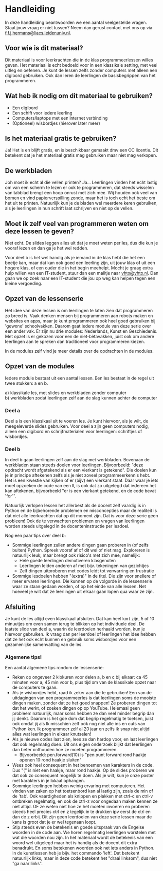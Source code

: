 # Handleiding

In deze handleiding beantwoorden we een aantal veelgestelde vragen. Staat jouw vraag er niet tussen? Neem dan gerust contact met ons op via [f.f.j.hermans@liacs.leidenuniv.nl](https://github.com/Felienne/Python-in-de-klas-gitbook/tree/551df754c27f8e5a258ab10ae9d13eaa76b79cae/f.f.j.hermans@liacs.leidenuniv.nl).

## Voor wie is dit materiaal?

Dit materiaal is voor leerkrachten die in de klas programmeerlessen willes geven. Het materiaal is echt bedoeld voor in een klassikale setting, met veel uitleg en oefenen. Je kunt de lessen zelfs zonder computers met alleen een digibord gebruiken. Ook dan leren de leerlingen de basisbegrippen van het programmeren.

## Wat heb ik nodig om dit materiaal te gebruiken?

* Een digibord
* Een schift voor iedere leerling
* Computers/laptops met een internet verbinding
* (Optioneel) wisbordjes (hierover later meer)

## Is het materiaal gratis te gebruiken?

Ja! Het is en blijft gratis, en is beschikbaar gemaakt dmv een CC licentie. Dit betekent dat je het materiaal gratis mag gebruiken maar niet mag verkopen.

## De werkbladen

Joh moet ik echt al die vellen printen? Ja... Leerlingen vinden het echt lastig om van een scherm te lezen er ook te programmeren, dat steeds wisselen van tabblad brengt een hoop onrust met zich mee. Wij houden ook veel van bomen en vind papierverspilling zonde, maar het is toch echt het beste om het uit te printen. Natuurlijk kun je de bladen wel meerdere keren gebruiken, als je leerlingen in hun schrift laat schrijven en niet op de vellen.

## Moet ik zelf veel van programmeren weten om deze lessen te geven?

Niet echt. De slides leggen alles uit dat je moet weten per les, dus die kun je vooraf lezen en dan ga je het wel redden.

Voor deel b is het wel handig als je iemand in de klas hebt die het een beetje kan, maar dat kan ook goed een leerling zijn, uit jouw klas of uit een hogere klas, of een ouder die in het begin meehelpt. Mocht je graag extra hulp willen van een IT-student, stuur dan een mailtje naar [vhto@vhto.nl](mailto:vhto@vhto.nl). Dan gaan we op zoek naar een IT-student die jou op weg kan helpen tegen een kleine vergoeding.

## Opzet van de lessenserie

Het idee van deze lessen is om leerlingen te laten zien dat programmeren zo breed is. Vaak denken mensen bij programmeren aan robots maken en websites en apps, maar je kunt programmeren ook heel goed gebruiken bij 'gewone' schoolvakken. Daarom gaat iedere module van deze serie over een ander vak. Er zijn nu drie modules: Nederlands, Kunst en Geschiedenis. Met opzet is er gekozen voor een de niet-bètavakken, juist ook om andere leerlingen aan te spreken dan traditioneel voor programmeren kiezen.

In de modules zelf vind je meer details over de opdrachten in de modules.

## Opzet van de modules

Iedere module bestaat uit een aantal lessen. Een les bestaat in de regel uit twee stukken: a en b.

a) klassikale les, met slides en werkbladen zonder computer\
b) werkbladen zodat leerlingen zelf aan de slag kunnen achter de computer

### Deel a

Deel a is een klassikaal uit te voeren les. Je kunt hiervoor, als je wilt, de meegeleverde slides gebruiken. Voor deel a zijn geen computers nodig, alleen een digibord en schrijfmaterialen voor leerlingen: schriftjes of wisbordjes.

### Deel b

In deel b gaan leerlingen zelf aan de slag met werkbladen. Bovenaan de werkbladen staan steeds doelen voor leerlingen. Bijvoorbeeld: "deze opdracht wordt afgetekend als er een vierkant is getekend". Die doelen kun je in principe aftekenen zelfs als je niet zoveel programmeerkennis hebt. Het is een kwestie van kijken of er (bijv) een vierkant staat. Daar waar je iets moet opzoeken de code van een ll, is ook dat zo uitgelegd dat iedereen het kan aftekenen, bijvoorbeeld "er is een vierkant getekend, en de code bevat 'for'".

Natuurlijk verlopen lessen het allerbest als de docent zelf vaardig is in Python en de bijbehorende problemen en misconcepties maar de realiteit is dat niet alle leerkrachten dat op dit moment zijn. Dat is voor deze serie geen probleem! Ook de te verwachten problemen en vragen van leerlingen worden steeds uitgelegd in de docenteninstructie per lesdoel.

Nog een paar tips over deel b:

* Sommige leerlingen zullen andere dingen gaan proberen in (of zelfs buiten) Python. Spreek vooraf af of dit wel of niet mag. Exploreren is natuurlijk leuk, maar brengt ook risico's met zich mee, namelijk:
  * Hele goede leerlingen demotiveren klasgenoten
  * Leerlingen leiden anderen af met bijv. tekeningen van gezichtjes
  * Zelf dingen uitproberen met codes leidt tot verwarring en frustratie
* Sommige lesdoelen hebben "(extra)" in de titel. Die zijn voor snellere of meer ervaren leerlingen. Die kunnen op de volgorde in de lessenserie waar ze staan gedaan worden, of op het einde van alle lessen. Net hoeveel je wilt dat ze leerlingen uit elkaar gaan lopen qua waar ze zijn.

## Afsluiting

Je kunt de les altijd even klassikaal afsluiten. Dat kan heel kort zijn, 5 of 10 minuutjes om even samen terug te blikken op het individuele deel. De laatste slide van deel a, waarin de leerdoelen herhaald worden, kun je hiervoor gebruiken. Ik vraag dan per leerdoel of leerlingen het idee hebben dat ze het ook echt kunnen en gebruik soms wisbordjes voor een gezamenlijke samenvatting van de les.

### Algemene tips!

Een aantal algemene tips rondom de lessenserie:

* Reken op ongeveer 2 klokuren voor delen a, b en c bij elkaar: ca 45 minuten voor a, 45 min voor b, plus tijd om van de klassikale opzet naar de computers te gaan.
* Als je wisbordjes hebt, raad ik zeker aan die te gebruiken! Een van de uitdagingen van een programmeerles is dat leerlingen soms de mooiste dingen maken, zonder dat ze het goed snappen! Ze proberen dingen tot dat het werkt, of zoeken dingen op op YouTube. Helemaal geen probleem natuurlijk, maar soms hebben ze dan veel minder begrip dan jij denkt. Daarom is het goe dom dat begrip regelmatig te toetsen, juist ook omdat jij als lk misschien zelf ook nog niet alle ins en outs van Python ken. Ik programmeer zelf al 20 jaar en zelfs ik snap niet altijd alles wat leerlingen in elkaar knutselen!
* Als je nieuwe codes laat zien, lees ze dan hardop voor, en laat leerlingen dat ook regelmatig doen. Uit ons eigen onderzoek blijkt dat leerlingen dan beter onthouden hoe ze moeten programmeren.
  * Bijvoorbeeld: pen.forward(10) is "pen punt forward rond haakje openen 10 rond haakje sluiten"
* Wees ook heel consequent in het benoemen van karakters in de code. Dus "(" is niet een haakje, maar rond haakje. Op de slides proberen we dat ook zo consequent mogelijk te doen. Als je wilt, kun je onze poster met karakters in je lokaal ophangen.
* Sommige leerlingen hebben weinig ervaring met computeren. Het vinden van zaken op het toetsenbord kan al lastig zijn, zoals de min of de 'tab'. Ook vaardigheden als knippen en plakken met ctrl-c en ctrl-v ontbreken regelmatig, en ook de ctrl-z voor ongedaan maken kennen ze niet altijd. OF ze weten niet hoe ze het moeten invoeren en proberen steeds heel precies ctrl en z tegelijk in te drukken ipv eerst de ctrl en dan de z erbij. Dit zijn geen leerdoelen van deze serie lessen maar de kans is groot dat je er wel tegenaan loopt.
* Stip steeds even de betekenis en goede uitspraak van de Engelse woorden in de code aan. We horen regelmatig leerlingen worstelen met wat die woorden nou zijn. In het materiaal wordt de betekenis van een woord wel uitgelegd maar het is handig als de docent dit extra benadrukt. En soms betekenen woorden ook net iets anders in Python. In de kunstlessen heb je bijv. het commando 'left'. Dat betekent natuurlijk links, maar in deze code betekent het "draai linksom", dus niet "ga naar links".&#x20;
